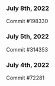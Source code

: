 ### July 8th, 2022

Commit #198330

### July 5th, 2022

Commit #314353


### July 4th, 2022

Commit #72281
